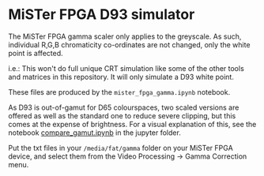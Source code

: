 # MiSTer FPGA D93 simulator

The MiSTer FPGA gamma scaler only applies to the greyscale.  As such, individual R,G,B chromaticity co-ordinates are not changed, only the white point is affected.

i.e.: This won't do full unique CRT simulation like some of the other tools and matrices in this repository.  It will only simulate a D93 white point. 

These files are produced by the `mister_fpga_gamma.ipynb` notebook.  

As D93 is out-of-gamut for D65 colourspaces, two scaled versions are offered as well as the standard one to reduce severe clipping, but this comes at the expense of brightness. For a visual explanation of this, see the notebook [compare_gamut.ipynb](../jupyter/compare_gamut.ipynb) in the jupyter folder.

Put the txt files in your `/media/fat/gamma` folder on your MiSTer FPGA device, and select them from the Video Processing -> Gamma Correction menu. 
